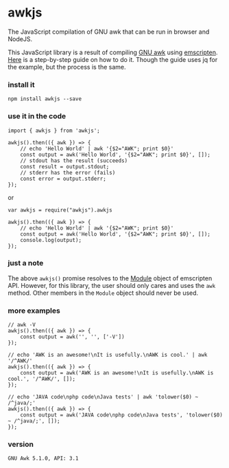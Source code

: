 # awkjs
The JavaScript compilation of GNU awk that can be run in browser and NodeJS.

This JavaScript library is a result of compiling [GNU awk](https://www.gnu.org/software/gawk/) using [emscripten](https://emscripten.org/). [Here](https://opensource.com/article/19/4/command-line-playgrounds-webassembly) is a step-by-step guide on how to do it. Though the guide uses jq for the example, but the process is the same. 

### install it
```
npm install awkjs --save
```

### use it in the code
```
import { awkjs } from 'awkjs';

awkjs().then(({ awk }) => {
    // echo 'Hello World' | awk '{$2="AWK"; print $0}'
    const output = awk('Hello World', '{$2="AWK"; print $0}', []);
    // stdout has the result (succeeds)
    const result = output.stdout;
    // stderr has the error (fails)
    const error = output.stderr;
});
```
or
```
var awkjs = require("awkjs").awkjs

awkjs().then(({ awk }) => {
    // echo 'Hello World' | awk '{$2="AWK"; print $0}'
    const output = awk('Hello World', '{$2="AWK"; print $0}', []);
    console.log(output);
});
```

### just a note 
The above `awkjs()` promise resolves to the [Module](https://emscripten.org/docs/api_reference/module.html) object of emscripten API. However, for this library, the user should only cares and uses the `awk` method. Other members in the `Module` object should never be used.

### more examples
```
// awk -V
awkjs().then(({ awk }) => {
    const output = awk('', '', ['-V'])
});

// echo 'AWK is an awesome!\nIt is usefully.\nAWK is cool.' | awk '/^AWK/'
awkjs().then(({ awk }) => {
    const output = awk('AWK is an awesome!\nIt is usefully.\nAWK is cool.', '/^AWK/', []);
});

// echo 'JAVA code\nphp code\nJava tests' | awk 'tolower($0) ~ /^java/;'
awkjs().then(({ awk }) => {
    const output = awk('JAVA code\nphp code\nJava tests', 'tolower($0) ~ /^java/;', []);
});
```

### version
```
GNU Awk 5.1.0, API: 3.1
```